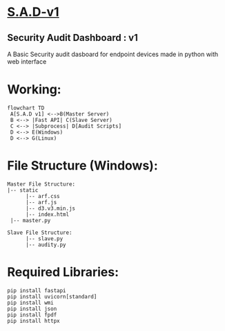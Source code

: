 # <u>S.A.D-v1</u>
## **S**ecurity **A**udit **D**ashboard : v1
A Basic Security audit dasboard for endpoint devices made in python with web interface

# Working:
```mermaid
flowchart TD
 A[S.A.D v1] <-->B(Master Server)
 B <--> |Fast API| C(Slave Server) 
 C <--> |Subprocess| D[Audit Scripts]
 D <--> E(Windows)
 D <--> G(Linux)
```

# File Structure (Windows):
```
Master File Structure:
|-- static
      |-- arf.css
      |-- arf.js
      |-- d3.v3.min.js
      |-- index.html
 |-- master.py

Slave File Structure:
      |-- slave.py
      |-- audity.py
```
# Required Libraries:
```
pip install fastapi
pip install uvicorn[standard]
pip install wmi
pip install json
pip install fpdf
pip install httpx
```

